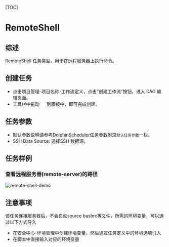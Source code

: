 [TOC]

# RemoteShell

## 综述

RemoteShell 任务类型，用于在远程服务器上执行命令。

## 创建任务

- 点击项目管理-项目名称-工作流定义，点击"创建工作流"按钮，进入 DAG 编辑页面。
- 工具栏中拖动 <img src="https://dolphinscheduler.apache.org/img/tasks/icons/remoteshell.png" width="15"/> 到画板中，即可完成创建。

## 任务参数

[//]: # (TODO: use the commented anchor below once our website template supports this syntax)
[//]: # (- 默认参数说明请参考[DolphinScheduler任务参数附录]&#40;appendix.md#默认任务参数&#41;`默认任务参数`一栏。)

- 默认参数说明请参考[DolphinScheduler任务参数附录]($Task-Appendix)`默认任务参数`一栏。
- SSH Data Source: 选择SSH 数据源。

## 任务样例

### 查看远程服务器(remote-server)的路径

![remote-shell-demo](https://dolphinscheduler.apache.org/img/tasks/demo/remote-shell.png)

## 注意事项

该任务连接服务器后，不会自动source bashrc等文件，所需的环境变量，可以通过以下方式导入
- 在安全中心-环境管理中创建环境变量，然后通过任务定义中的环境选项引入
- 在脚本中直接输入对应的环境变量

